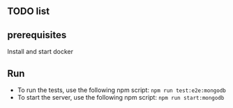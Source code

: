 ## TODO list

## prerequisites
Install and start docker 

## Run 
- To run the tests, use the following npm script: `npm run test:e2e:mongodb` 
- To start the server, use the following npm script: `npm run start:mongodb` 



